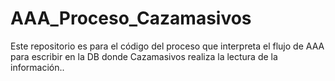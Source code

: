 # AAA_Proceso_Cazamasivos

Este repositorio es para el código del proceso que interpreta el flujo de AAA para escribir en la DB donde Cazamasivos realiza la lectura de la información..